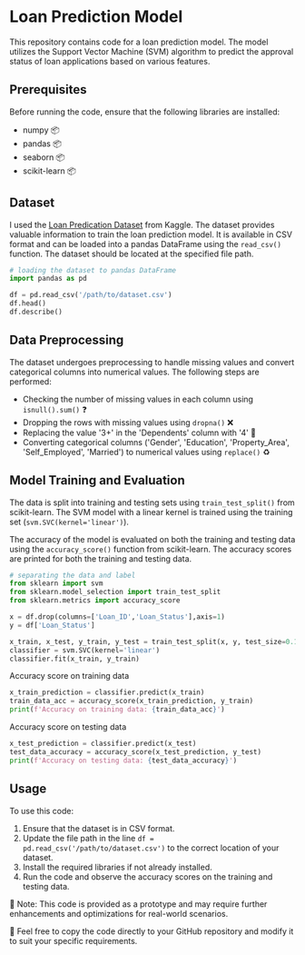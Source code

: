 
# Loan Prediction Model

This repository contains code for a loan prediction model. The model utilizes the Support Vector Machine (SVM) algorithm to predict the approval status of loan applications based on various features.

## Prerequisites

Before running the code, ensure that the following libraries are installed:

- numpy 📦
- pandas 📦
- seaborn 📦
- scikit-learn 📦

## Dataset

I used the [Loan Predication Dataset](https://www.kaggle.com/datasets/ninzaami/loan-predication) from Kaggle. The dataset provides valuable information to train the loan prediction model. It is available in CSV format and can be loaded into a pandas DataFrame using the `read_csv()` function. The dataset should be located at the specified file path.

```python
# loading the dataset to pandas DataFrame
import pandas as pd

df = pd.read_csv('/path/to/dataset.csv')
df.head()
df.describe()
```

## Data Preprocessing

The dataset undergoes preprocessing to handle missing values and convert categorical columns into numerical values. The following steps are performed:

- Checking the number of missing values in each column using `isnull().sum()` ❓
- Dropping the rows with missing values using `dropna()` ❌
- Replacing the value '3+' in the 'Dependents' column with '4' 🔢
- Converting categorical columns ('Gender', 'Education', 'Property_Area', 'Self_Employed', 'Married') to numerical values using `replace()` ♻️

## Model Training and Evaluation

The data is split into training and testing sets using `train_test_split()` from scikit-learn. The SVM model with a linear kernel is trained using the training set (`svm.SVC(kernel='linear')`).

The accuracy of the model is evaluated on both the training and testing data using the `accuracy_score()` function from scikit-learn. The accuracy scores are printed for both the training and testing data.

```python
# separating the data and label
from sklearn import svm
from sklearn.model_selection import train_test_split
from sklearn.metrics import accuracy_score

x = df.drop(columns=['Loan_ID','Loan_Status'],axis=1)
y = df['Loan_Status']

x_train, x_test, y_train, y_test = train_test_split(x, y, test_size=0.1, stratify=y, random_state=42)
classifier = svm.SVC(kernel='linear')
classifier.fit(x_train, y_train)
```

Accuracy score on training data
```python
x_train_prediction = classifier.predict(x_train)
train_data_acc = accuracy_score(x_train_prediction, y_train)
print(f'Accuracy on training data: {train_data_acc}')
```

Accuracy score on testing data
```python
x_test_prediction = classifier.predict(x_test)
test_data_accuracy = accuracy_score(x_test_prediction, y_test)
print(f'Accuracy on testing data: {test_data_accuracy}')
```

## Usage

To use this code:

1. Ensure that the dataset is in CSV format.
2. Update the file path in the line `df = pd.read_csv('/path/to/dataset.csv')` to the correct location of your dataset.
3. Install the required libraries if not already installed.
4. Run the code and observe the accuracy scores on the training and testing data.

🚨 Note: This code is provided as a prototype and may require further enhancements and optimizations for real-world scenarios.

📝 Feel free to copy the code directly to your GitHub repository and modify it to suit your specific requirements.
